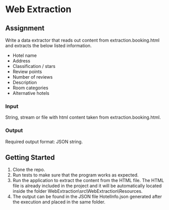 # Web Extraction
## Assignment
Write a data extractor that reads out content from extraction.booking.html and extracts the below listed information.
* Hotel name
* Address
* Classification / stars
* Review points
* Number of reviews
* Description
* Room categories
* Alternative hotels
### Input
String, stream or file with html content taken from extraction.booking.html.
### Output
Required output format: JSON string.
## Getting Started
1. Clone the repo.
2. Run tests to make sure that the program works as expected.
3. Run the application to extract the content from the HTML file. The HTML file is already included in the project and it will be automatically located inside the folder WebExtraction\src\WebExtraction\Resources.
4. The output can be found in the JSON file HotelInfo.json generated after the execution and placed in the same folder.
